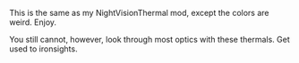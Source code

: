 This is the same as my NightVisionThermal mod, except the colors are weird. Enjoy.

You still cannot, however, look through most optics with these thermals. Get used to ironsights.